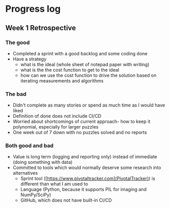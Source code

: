 # Progress log

## Week 1 Retrospective

### The good

* Completed a sprint with a good backlog and some coding done
* Have a strategy
    * what is the ideal (whole sheet of notepad paper with writing)
    * what is the the cost function to get to the ideal
    * how can we use the cost function to drive the solution based on iterating measurements and algorithms

### The bad

* Didn't complete as many stories or spend as much time as I would have liked
* Definition of done does not include CI/CD
* Worried about shortcomings of current approach- how to keep it polynomial, especially for larger puzzles
* One week out of 7 down with no puzzles solved and no reports

### Both good and bad

* Value is long term (logging and reporting only) instead of immediate (doing something with data)
* Committed to tools which would normally deserve some research into alternatives
    * Sprint tool ([https://www.pivotaltracker.com](PivotalTracker)) is different than what I am used to
    * Language (Python, because it supports PIL for imaging and NumPy/SciPy)
    * GitHub, which does not have built-in CI/CD

